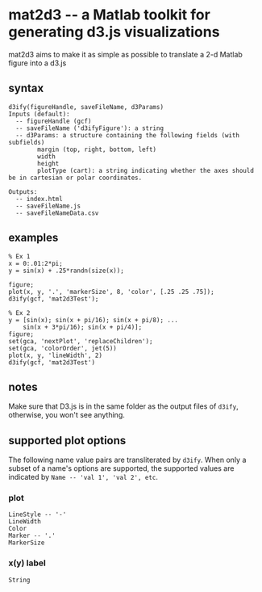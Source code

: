 mat2d3 -- a Matlab toolkit for generating d3.js visualizations
==============================================================

mat2d3 aims to make it as simple as possible to translate a 2-d Matlab figure into a d3.js 

syntax
------
	d3ify(figureHandle, saveFileName, d3Params)
	Inputs (default):
	  -- figureHandle (gcf)
	  -- saveFileName ('d3ifyFigure'): a string
	  -- d3Params: a structure containing the following fields (with subfields)
		    margin (top, right, bottom, left)
			width
			height
			plotType (cart): a string indicating whether the axes should be in cartesian or polar coordinates.  
	
	Outputs:
	  -- index.html 
	  -- saveFileName.js
	  -- saveFileNameData.csv


examples
--------
	% Ex 1
	x = 0:.01:2*pi;
	y = sin(x) + .25*randn(size(x));
	
	figure;
	plot(x, y, '.', 'markerSize', 8, 'color', [.25 .25 .75]);
	d3ify(gcf, 'mat2d3Test');

	% Ex 2
	y = [sin(x); sin(x + pi/16); sin(x + pi/8); ...
		sin(x + 3*pi/16); sin(x + pi/4)];
	figure;
	set(gca, 'nextPlot', 'replaceChildren');
	set(gca, 'colorOrder', jet(5))
	plot(x, y, 'lineWidth', 2)
	d3ify(gcf, 'mat2d3Test')

notes
-----
Make sure that D3.js is in the same folder as the output files of `d3ify`, otherwise, you won't see anything.

supported plot options
----------------------
The following name value pairs are transliterated by `d3ify`. When only a subset of a name's options are supported, the supported values are indicated by `Name -- 'val 1', 'val 2', etc`.
### plot ###
	LineStyle -- '-'
	LineWidth
	Color
	Marker -- '.'
	MarkerSize
### x(y) label ###
	String



